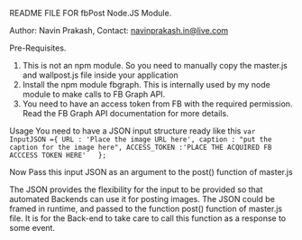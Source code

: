 README FILE FOR fbPost Node.JS Module.

Author: Navin Prakash, 
Contact: navinprakash.in@live.com


Pre-Requisites.

1. This is not an npm module. So you need to manually copy the master.js and wallpost.js file inside your application
2. Install the npm module fbgraph. This is internally used by my node module to make calls to FB Graph API.
3. You need to have an access token from FB with the required permission. Read the FB Graph API documentation for more details.


Usage
You need to have a JSON input structure ready like this
	```var InputJSON ={
    URL : 'Place the image URL here',
    caption : "put the caption for the image here",
    ACCESS_TOKEN :'PLACE THE ACQUIRED FB ACCCESS TOKEN HERE'  
	};```

Now Pass this input JSON as an argument to the post() function of master.js

The JSON provides the flexibility for the input to be provided so that automated Backends can use it for posting images.
The JSON could be framed in runtime, and passed to the function post() function of master.js file. 
It is for the Back-end to take care to call this function as a response to some event. 

